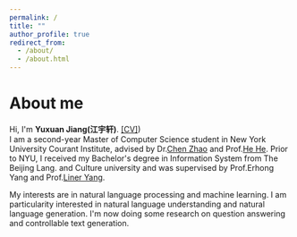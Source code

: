 ```yaml
---
permalink: /
title: ""
author_profile: true
redirect_from:
  - /about/
  - /about.html
---
```



About me
======
Hi, I'm __Yuxuan Jiang(江宇轩)__. [\[CV\]](https://github.com/YuxuanJiang1/yuxuanjiang1.github.io/blob/master/files/resume_phd(1).pdf))  
I am a second-year Master of Computer Science student in New York University Courant Institute, advised by Dr.[Chen Zhao](http://www.chenz.umiacs.io/) and Prof.[He He](https://hhexiy.github.io/). Prior to NYU, I received my Bachelor's degree in Information System from The Beijing Lang. and Culture university and was supervised by Prof.Erhong Yang and Prof.[Liner Yang](https://tianlinyang.github.io/index_en.html).    

My interests are in natural language processing and machine learning. I am particularity interested in natural language understanding and natural language generation. 
I'm now doing some research on question answering and controllable text generation.
